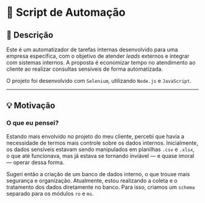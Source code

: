 # 🤖 Script de Automação

## 📝 Descrição

Este é um automatizador de tarefas internas desenvolvido para uma empresa específica, com o objetivo de atender *leads* externos e integrar com sistemas internos. A proposta é economizar tempo no atendimento ao cliente ao realizar consultas sensíveis de forma automatizada.

O projeto foi desenvolvido com `Selenium`, utilizando `Node.js` e `JavaScript`.

---

## 💡 Motivação

### O que eu pensei?

Estando mais envolvido no projeto do meu cliente, percebi que havia a necessidade de termos mais controle sobre os dados internos. Inicialmente, os dados sensíveis estavam sendo manipulados em planilhas `.csv` e `.xlsx`, o que até funcionava, mas já estava se tornando inviável — e quase imoral — operar dessa forma.

Sugeri então a criação de um banco de dados interno, o que trouxe mais segurança e organização. Atualmente, estou realizando a coleta e o tratamento dos dados diretamente no banco. Para isso, criamos um `schema` separado para os módulos `ro` e `ms`.
